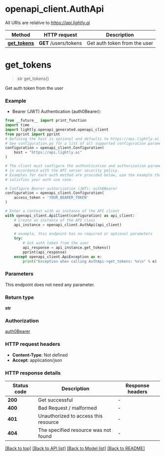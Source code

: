 # openapi_client.AuthApi

All URIs are relative to *https://api.lightly.ai*

Method | HTTP request | Description
------------- | ------------- | -------------
[**get_tokens**](AuthApi.md#get_tokens) | **GET** /users/tokens | Get auth token from the user


# **get_tokens**
> str get_tokens()

Get auth token from the user

### Example

* Bearer (JWT) Authentication (auth0Bearer):
```python
from __future__ import print_function
import time
import lightly.openapi_generated.openapi_client
from pprint import pprint
# Defining the host is optional and defaults to https://api.lightly.ai
# See configuration.py for a list of all supported configuration parameters.
configuration = openapi_client.Configuration(
    host = "https://api.lightly.ai"
)

# The client must configure the authentication and authorization parameters
# in accordance with the API server security policy.
# Examples for each auth method are provided below, use the example that
# satisfies your auth use case.

# Configure Bearer authorization (JWT): auth0Bearer
configuration = openapi_client.Configuration(
    access_token = 'YOUR_BEARER_TOKEN'
)

# Enter a context with an instance of the API client
with openapi_client.ApiClient(configuration) as api_client:
    # Create an instance of the API class
    api_instance = openapi_client.AuthApi(api_client)
    
    # example, this endpoint has no required or optional parameters
    try:
        # Get auth token from the user
        api_response = api_instance.get_tokens()
        pprint(api_response)
    except openapi_client.ApiException as e:
        print("Exception when calling AuthApi->get_tokens: %s\n" % e)
```

### Parameters
This endpoint does not need any parameter.

### Return type

**str**

### Authorization

[auth0Bearer](../README.md#auth0Bearer)

### HTTP request headers

 - **Content-Type**: Not defined
 - **Accept**: application/json

### HTTP response details
| Status code | Description | Response headers |
|-------------|-------------|------------------|
**200** | Get successful |  -  |
**400** | Bad Request / malformed |  -  |
**401** | Unauthorized to access this resource |  -  |
**404** | The specified resource was not found |  -  |

[[Back to top]](#) [[Back to API list]](../README.md#documentation-for-api-endpoints) [[Back to Model list]](../README.md#documentation-for-models) [[Back to README]](../README.md)

